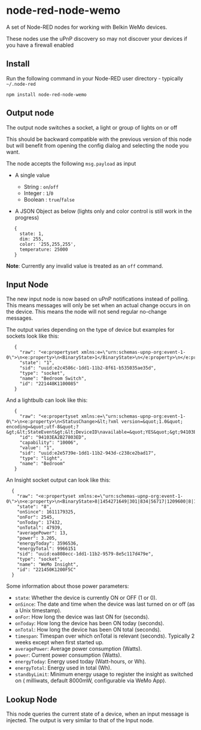 # node-red-node-wemo

A set of Node-RED nodes for working with Belkin WeMo devices.

These nodes use the uPnP discovery so may not discover your devices if you have a firewall enabled

Install
-------

Run the following command in your Node-RED user directory - typically `~/.node-red`

    npm install node-red-node-wemo


## Output node

The output node switches a socket, a light or group of lights on or off

This should be backward compatible with the previous version of this node but will benefit
from opening the config dialog and selecting the node you want.

The node accepts the following `msg.payload` as input

 * A single value
     * String : `on`/`off`
     * Integer : `1`/`0`
     * Boolean : `true`/`false`


 * A JSON Object as below (lights only and color control is still work in the progress)

 ```
    {
      state: 1,
      dim: 255,
      color: '255,255,255',
      temperature: 25000
    }
 ```

**Note**: Currently any invalid value is treated as an `off` command.

## Input Node

The new input node is now based on uPnP notifications instead of polling. This means messages
will only be set when an actual change occurs in on the device. This means the node will not
send regular no-change messages.

The output varies depending on the type of device but examples for sockets look like this:

```
   {
     "raw": "<e:propertyset xmlns:e=\"urn:schemas-upnp-org:event-1-0\">\n<e:property>\n<BinaryState>1</BinaryState>\n</e:property>\n</e:propertyset>\n\n\r",
     "state": "1",
     "sid": "uuid:e2c4586c-1dd1-11b2-8f61-b535035ae35d",
     "type": "socket",
     "name": "Bedroom Switch",
     "id": "221448K1100085"
   }
```

And a lightbulb can look like this:

```
   {
     "raw": "<e:propertyset xmlns:e=\"urn:schemas-upnp-org:event-1-0\">\n<e:property>\n<StatusChange>&lt;?xml version=&quot;1.0&quot; encoding=&quot;utf-8&quot;?&gt;&lt;StateEvent&gt;&lt;DeviceID\navailable=&quot;YES&quot;&gt;94103EA2B27803ED&lt;/DeviceID&gt;&lt;CapabilityId&gt;10006&lt;/CapabilityId&gt;&lt;Value&gt;1&lt;/Value&gt;&lt;/StateEvent&gt;\n</StatusChange>\n</e:property>\n</e:propertyset>\n\n\r",
     "id": "94103EA2B27803ED",
     "capability": "10006",
     "value": "1",
     "sid": "uuid:e2e5739e-1dd1-11b2-943d-c238ce2bad17",
     "type": "light",
     "name": "Bedroom"
   }
```

An Insight socket output can look like this:

```
  {
    "raw": "<e:propertyset xmlns:e=\"urn:schemas-upnp-org:event-1-0\">\n<e:property>\n<BinaryState>8|1454271649|301|834|56717|1209600|8|1010|638602|12104165</BinaryState>\n</e:property>\n</e:propertyset>\n\n\r",
    "state": "8",
    "onSince": 1611179325,
    "onFor": 2545,
    "onToday": 17432,
    "onTotal": 47939,
    "averagePower": 13,
    "power": 3.205,
    "energyToday": 3596536,
    "energyTotal": 9966151
    "sid": "uuid:ea808ecc-1dd1-11b2-9579-8e5c117d479e",
    "type": "socket",
    "name": "WeMo Insight",
    "id": "221450K1200F5C"
  }
```
Some information about those power parameters:
+ `state`: Whether the device is currently ON or OFF (1 or 0).
+ `onSince`: The date and time when the device was last turned on or off (as a Unix timestamp).
+ `onFor`: How long the device was last ON for (seconds).
+ `onToday`: How long the device has been ON today (seconds).
+ `onTotal`: How long the device has been ON total (seconds).
+ `timespan`: Timespan over which onTotal is relevant (seconds). Typically 2 weeks except when first started up.
+ `averagePower`: Average power consumption (Watts).
+ `power`: Current power consumption (Watts).
+ `energyToday`: Energy used today (Watt-hours, or Wh).
+ `energyTotal`: Energy used in total (Wh).
+ `standbyLimit`: Minimum energy usage to register the insight as switched on ( milliwats, default 8000mW, configurable via WeMo App).

## Lookup Node

This node queries the current state of a device, when an input message is injected.  The output is very similar to that of the Input node.
